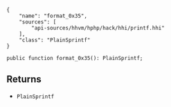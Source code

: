 ``` yamlmeta
{
    "name": "format_0x35",
    "sources": [
        "api-sources/hhvm/hphp/hack/hhi/printf.hhi"
    ],
    "class": "PlainSprintf"
}
```




``` Hack
public function format_0x35(): PlainSprintf;
```




## Returns




+ ` PlainSprintf `
<!-- HHAPIDOC -->
